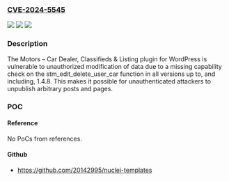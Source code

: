 ### [CVE-2024-5545](https://cve.mitre.org/cgi-bin/cvename.cgi?name=CVE-2024-5545)
![](https://img.shields.io/static/v1?label=Product&message=Motors%20%E2%80%93%20Car%20Dealer%2C%20Classifieds%20%26%20Listing&color=blue)
![](https://img.shields.io/static/v1?label=Version&message=*%3C%3D%201.4.9%20&color=brighgreen)
![](https://img.shields.io/static/v1?label=Vulnerability&message=CWE-862%20Missing%20Authorization&color=brighgreen)

### Description

The Motors – Car Dealer, Classifieds & Listing plugin for WordPress is vulnerable to unauthorized modification of data due to a missing capability check on the stm_edit_delete_user_car function in all versions up to, and including, 1.4.8. This makes it possible for unauthenticated attackers to unpublish arbitrary posts and pages.

### POC

#### Reference
No PoCs from references.

#### Github
- https://github.com/20142995/nuclei-templates

